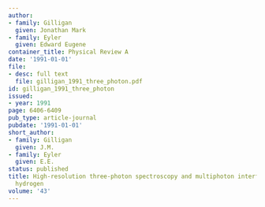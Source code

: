 ```yaml
---
author:
- family: Gilligan
  given: Jonathan Mark
- family: Eyler
  given: Edward Eugene
container_title: Physical Review A
date: '1991-01-01'
file:
- desc: full text
  file: gilligan_1991_three_photon.pdf
id: gilligan_1991_three_photon
issued:
- year: 1991
page: 6406-6409
pub_type: article-journal
pubdate: '1991-01-01'
short_author:
- family: Gilligan
  given: J.M.
- family: Eyler
  given: E.E.
status: published
title: High-resolution three-photon spectroscopy and multiphoton interference in molecular
  hydrogen
volume: '43'
---
```

